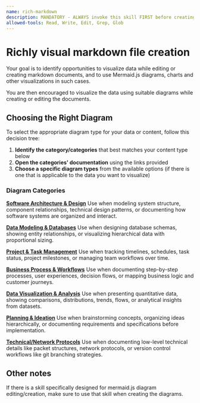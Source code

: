 ```yaml
---
name: rich-markdown
description: MANDATORY - ALWAYS invoke this skill FIRST before creating (`Write` tool) or editing (`Edit` tool) markdown files (.md). Provides Mermaid.js diagram expertise to visualize software architecture, system design, data models, technical protocols, and project plans. USE THIS SKILL when creating or editing tecnical documentation or any kind of documentation which documents models, data, plans or designs.
allowed-tools: Read, Write, Edit, Grep, Glob
---
```


# Richly visual markdown file creation

Your goal is to identify opportunities to visualize data while editing or creating markdown documents, and to use Mermaid.js diagrams, charts and other visualizations in such cases.

You are then encouraged to visualize the data using suitable diagrams while creating or editing the documents.

## Choosing the Right Diagram

To select the appropriate diagram type for your data or content, follow this decision tree:

1. **Identify the category/categories** that best matches your content type below
2. **Open the categories' documentation** using the links provided
3. **Choose a specific diagram types** from the available options (if there is one that is applicable to the data you want to visualize)

### Diagram Categories

**[Software Architecture & Design](./SOFTWARE_ARCHITECTURE_DESIGN.md)**
Use when modeling system structure, component relationships, technical design patterns, or documenting how software systems are organized and interact.

**[Data Modeling & Databases](./DATA_MODELING_DATABASES.md)**
Use when designing database schemas, showing entity relationships, or visualizing hierarchical data with proportional sizing.

**[Project & Task Management](./PROJECT_TASK_MANAGEMENT.md)**
Use when tracking timelines, schedules, task status, project milestones, or managing team workflows over time.

**[Business Process & Workflows](./BUSINESS_PROCESS_WORKFLOWS.md)**
Use when documenting step-by-step processes, user experiences, decision flows, or mapping business logic and customer journeys.

**[Data Visualization & Analysis](./DATA_VISUALIZATION_ANALYSIS.md)**
Use when presenting quantitative data, showing comparisons, distributions, trends, flows, or analytical insights from datasets.

**[Planning & Ideation](./PLANNING_IDEATION.md)**
Use when brainstorming concepts, organizing ideas hierarchically, or documenting requirements and specifications before implementation.

**[Technical/Network Protocols](./TECHNICAL_NETWORK_PROTOCOLS.md)**
Use when documenting low-level technical details like packet structures, network protocols, or version control workflows like git branching strategies.

## Other notes

If there is a skill specifically designed for mermaid.js diagram editing/creation, make sure to use that skill when creating the diagrams.
